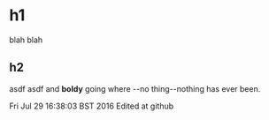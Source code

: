 # h1

blah blah

## h2

asdf asdf and **boldy** going where --no thing--nothing has ever been.

Fri Jul 29 16:38:03 BST 2016
Edited at github
